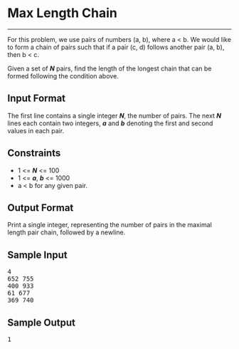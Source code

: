 # Max Length Chain

---

For this problem, we use pairs of numbers (a, b), where a < b. We would like to form a chain of pairs such that if a pair (c, d) follows another pair (a, b), then b < c.

Given a set of __*N*__ pairs, find the length of the longest chain that can be formed following the condition above.

## Input Format

The first line contains a single integer __*N*__, the number of pairs.
The next __*N*__ lines each contain two integers, __*a*__ and __*b*__ denoting the first and second values in each pair.

## Constraints

- 1 <= __*N*__ <= 100
- 1 <= __*a*__, __*b*__ <= 1000
- a < b for any given pair.

## Output Format

Print a single integer, representing the number of pairs in the maximal length pair chain, followed by a newline.

## Sample Input
<pre>
4
652 755
400 933
61 677
369 740
</pre>

## Sample Output
<pre>
1
</pre>
